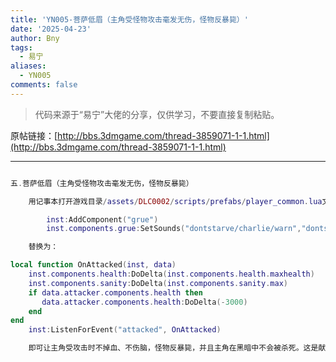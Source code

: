 ```yaml
---
title: 'YN005-菩萨低眉（主角受怪物攻击毫发无伤，怪物反暴毙）'
date: '2025-04-23'
author: Bny
tags:
  - 易宁
aliases:
  - YN005
comments: false
---
```


> 代码来源于“易宁”大佬的分享，仅供学习，不要直接复制粘贴。

原帖链接：[http://bbs.3dmgame.com/thread-3859071-1-1.html](http://bbs.3dmgame.com/thread-3859071-1-1.html)

---

```lua  

五.菩萨低眉（主角受怪物攻击毫发无伤，怪物反暴毙）	用记事本打开游戏目录/assets/DLC0002/scripts/prefabs/player_common.lua文件，将下列内容：		inst:AddComponent("grue")		inst.components.grue:SetSounds("dontstarve/charlie/warn","dontstarve/charlie/attack")	替换为：local function OnAttacked(inst, data)	inst.components.health:DoDelta(inst.components.health.maxhealth)	inst.components.sanity:DoDelta(inst.components.sanity.max)	if data.attacker.components.health then	   data.attacker.components.health:DoDelta(-3000)	endend	inst:ListenForEvent("attacked", OnAttacked)	即可让主角受攻击时不掉血、不伤脑，怪物反暴毙，并且主角在黑暗中不会被杀死。这是献给不杀生派玩家的礼物，慈悲也是一种力量。不要与“近卫军”一同修改

```  


